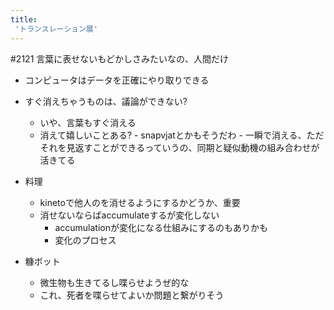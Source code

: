 ```yaml
---
title:
 'トランスレーション展'
---
```


#2121
言葉に表せないもどかしさみたいなの、人間だけ
- コンピュータはデータを正確にやり取りできる

- すぐ消えちゃうものは、議論ができない?
    - いや、言葉もすぐ消える
    - 消えて嬉しいことある?
            - snapvjatとかもそうだわ
            - 一瞬で消える、ただそれを見返すことができるっていうの、同期と疑似動機の組み合わせが活きてる

- 料理
    - kinetoで他人のを消せるようにするかどうか、重要
    - 消せないならばaccumulateするが変化しない
        - accumulationが変化になる仕組みにするのもありかも
        - 変化のプロセス

- 糠ボット
    - 微生物も生きてるし喋らせようぜ的な
    - これ、死者を喋らせてよいか問題と繋がりそう
